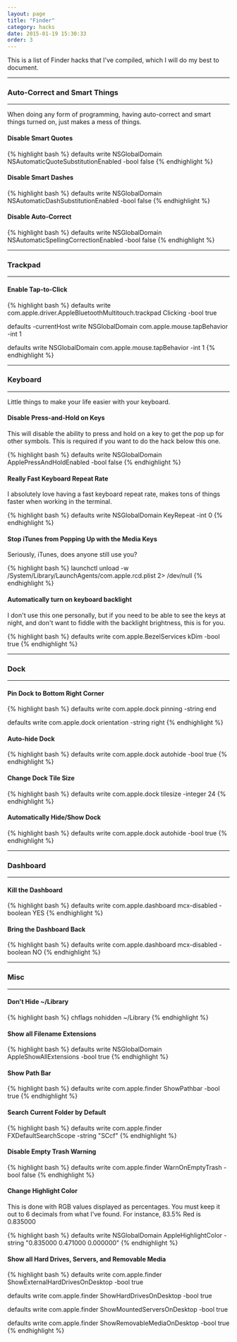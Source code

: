 ```yaml
---
layout: page
title: "Finder"
category: hacks
date: 2015-01-19 15:30:33
order: 3
---
```


This is a list of Finder hacks that I've compiled, which I will do my best to document.

* * *
### Auto-Correct and Smart Things
* * *

When doing any form of programming, having auto-correct and smart things turned on, just makes a mess of things.

#### Disable Smart Quotes

{% highlight bash %}
defaults write NSGlobalDomain NSAutomaticQuoteSubstitutionEnabled -bool false
{% endhighlight %}

#### Disable Smart Dashes

{% highlight bash %}
defaults write NSGlobalDomain NSAutomaticDashSubstitutionEnabled -bool false
{% endhighlight %}

#### Disable Auto-Correct

{% highlight bash %}
defaults write NSGlobalDomain NSAutomaticSpellingCorrectionEnabled -bool false
{% endhighlight %}

* * *
### Trackpad
* * *

#### Enable Tap-to-Click

{% highlight bash %}
defaults write com.apple.driver.AppleBluetoothMultitouch.trackpad Clicking -bool true

defaults -currentHost write NSGlobalDomain com.apple.mouse.tapBehavior -int 1

defaults write NSGlobalDomain com.apple.mouse.tapBehavior -int 1
{% endhighlight %}

* * *
### Keyboard
* * *

Little things to make your life easier with your keyboard.

#### Disable Press-and-Hold on Keys

This will disable the ability to press and hold on a key to get the pop up for other symbols. This is required if you want to do the hack below this one.

{% highlight bash %}
defaults write NSGlobalDomain ApplePressAndHoldEnabled -bool false
{% endhighlight %}

#### Really Fast Keyboard Repeat Rate

I absolutely love having a fast keyboard repeat rate, makes tons of things faster when working in the terminal.

{% highlight bash %}
defaults write NSGlobalDomain KeyRepeat -int 0
{% endhighlight %}

#### Stop iTunes from Popping Up with the Media Keys

Seriously, iTunes, does anyone still use you?

{% highlight bash %}
launchctl unload -w /System/Library/LaunchAgents/com.apple.rcd.plist 2> /dev/null
{% endhighlight %}

#### Automatically turn on keyboard backlight

I don't use this one personally, but if you need to be able to see the keys at night, and don't want to fiddle with the backlight brightness, this is for you.

{% highlight bash %}
defaults write com.apple.BezelServices kDim -bool true
{% endhighlight %}

* * *
### Dock
* * *

#### Pin Dock to Bottom Right Corner

{% highlight bash %}
defaults write com.apple.dock pinning -string end

defaults write com.apple.dock orientation -string right
{% endhighlight %}

#### Auto-hide Dock

{% highlight bash %}
defaults write com.apple.dock autohide -bool true
{% endhighlight %}

#### Change Dock Tile Size

{% highlight bash %}
defaults write com.apple.dock tilesize -integer 24
{% endhighlight %}

#### Automatically Hide/Show Dock

{% highlight bash %}
defaults write com.apple.dock autohide -bool true
{% endhighlight %}

* * *
### Dashboard
* * *

#### Kill the Dashboard

{% highlight bash %}
defaults write com.apple.dashboard mcx-disabled -boolean YES
{% endhighlight %}

#### Bring the Dashboard Back

{% highlight bash %}
defaults write com.apple.dashboard mcx-disabled -boolean NO
{% endhighlight %}


* * *
### Misc
* * *

#### Don't Hide ~/Library

{% highlight bash %}
chflags nohidden ~/Library
{% endhighlight %}

#### Show all Filename Extensions

{% highlight bash %}
defaults write NSGlobalDomain AppleShowAllExtensions -bool true
{% endhighlight %}

#### Show Path Bar

{% highlight bash %}
defaults write com.apple.finder ShowPathbar -bool true
{% endhighlight %}

#### Search Current Folder by Default

{% highlight bash %}
defaults write com.apple.finder FXDefaultSearchScope -string "SCcf"
{% endhighlight %}

#### Disable Empty Trash Warning

{% highlight bash %}
defaults write com.apple.finder WarnOnEmptyTrash -bool false
{% endhighlight %}

#### Change Highlight Color

This is done with RGB values displayed as percentages. You must keep it out to 6 decimals from what I've found. For instance, 83.5% Red is 0.835000

{% highlight bash %}
defaults write NSGlobalDomain AppleHighlightColor -string "0.835000 0.471000 0.000000"
{% endhighlight %}

#### Show all Hard Drives, Servers, and Removable Media

{% highlight bash %}
defaults write com.apple.finder ShowExternalHardDrivesOnDesktop -bool true

defaults write com.apple.finder ShowHardDrivesOnDesktop -bool true

defaults write com.apple.finder ShowMountedServersOnDesktop -bool true

defaults write com.apple.finder ShowRemovableMediaOnDesktop -bool true
{% endhighlight %}
